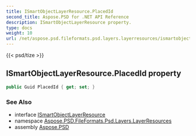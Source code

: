 ```yaml
---
title: ISmartObjectLayerResource.PlacedId
second_title: Aspose.PSD for .NET API Reference
description: ISmartObjectLayerResource property. 
type: docs
weight: 10
url: /net/aspose.psd.fileformats.psd.layers.layerresources/ismartobjectlayerresource/placedid/
---
```

{{< psd/tize >}}
## ISmartObjectLayerResource.PlacedId property

```csharp
public Guid PlacedId { get; set; }
```

### See Also

* interface [ISmartObjectLayerResource](../)
* namespace [Aspose.PSD.FileFormats.Psd.Layers.LayerResources](../../ismartobjectlayerresource/)
* assembly [Aspose.PSD](../../../)


